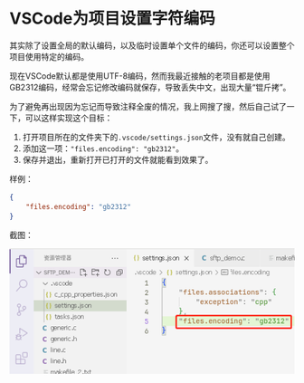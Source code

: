 # VSCode为项目设置字符编码

其实除了设置全局的默认编码，以及临时设置单个文件的编码，你还可以设置整个项目使用特定的编码。

现在VSCode默认都是使用UTF-8编码，然而我最近接触的老项目都是使用GB2312编码，经常会忘记修改编码就保存，导致丢失中文，出现大量“锟斤拷”。

为了避免再出现因为忘记而导致注释全废的情况，我上网搜了搜，然后自己试了一下，可以这样实现这个目标：

1. 打开项目所在的文件夹下的`.vscode/settings.json`文件，没有就自己创建。
2. 添加这一项：`"files.encoding": "gb2312"`。
3. 保存并退出，重新打开已打开的文件就能看到效果了。

样例：

``` json
{
    "files.encoding": "gb2312"
}
```

截图：

![image-20230308094818701](VSCode为项目设置字符编码.assets/image-20230308094818701.png)